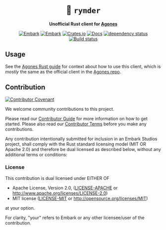 <!-- Allow this file to not have a first line heading -->
<!-- markdownlint-disable-file MD041 -->

<!-- inline html -->
<!-- markdownlint-disable-file MD033 -->

<div align="center">

# 🌌 `rymder`

**Unofficial Rust client for [Agones](https://agones.dev/site/)**

[![Embark](https://img.shields.io/badge/embark-open%20source-blueviolet.svg)](https://embark.dev)
[![Embark](https://img.shields.io/badge/discord-ark-%237289da.svg?logo=discord)](https://discord.gg/dAuKfZS)
[![Crates.io](https://img.shields.io/crates/v/rymder.svg)](https://crates.io/crates/rymder)
[![Docs](https://docs.rs/rymder/badge.svg)](https://docs.rs/rymder)
[![dependency status](https://deps.rs/repo/github/EmbarkStudios/rymder/status.svg)](https://deps.rs/repo/github/EmbarkStudios/rymder)
[![Build status](https://github.com/EmbarkStudios/rymder/workflows/CI/badge.svg)](https://github.com/EmbarkStudios/rymder/actions)
</div>

## Usage

See the [Agones Rust guide](https://agones.dev/site/docs/tutorials/simple-gameserver-rust/) for context about how to use this client, which is _mostly_ the same as the official client in the [Agones repo](https://github.com/googleforgames/agones/tree/main/sdks/rust).

## Contribution

[![Contributor Covenant](https://img.shields.io/badge/contributor%20covenant-v1.4-ff69b4.svg)](CODE_OF_CONDUCT.md)

We welcome community contributions to this project.

Please read our [Contributor Guide](CONTRIBUTING.md) for more information on how to get started.
Please also read our [Contributor Terms](CONTRIBUTING.md#contributor-terms) before you make any contributions.

Any contribution intentionally submitted for inclusion in an Embark Studios project, shall comply with the Rust standard licensing model (MIT OR Apache 2.0) and therefore be dual licensed as described below, without any additional terms or conditions:

### License

This contribution is dual licensed under EITHER OF

* Apache License, Version 2.0, ([LICENSE-APACHE](LICENSE-APACHE) or <http://www.apache.org/licenses/LICENSE-2.0>)
* MIT license ([LICENSE-MIT](LICENSE-MIT) or <http://opensource.org/licenses/MIT>)

at your option.

For clarity, "your" refers to Embark or any other licensee/user of the contribution.
